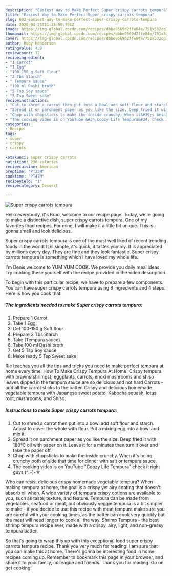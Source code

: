 ```yaml
---
description: "Easiest Way to Make Perfect Super crispy carrots tempura"
title: "Easiest Way to Make Perfect Super crispy carrots tempura"
slug: 603-easiest-way-to-make-perfect-super-crispy-carrots-tempura
date: 2020-04-25T11:35:50.791Z
image: https://img-global.cpcdn.com/recipes/dbbe0569d2ffe84e/751x532cq70/super-crispy-carrots-tempura-recipe-main-photo.jpg
thumbnail: https://img-global.cpcdn.com/recipes/dbbe0569d2ffe84e/751x532cq70/super-crispy-carrots-tempura-recipe-main-photo.jpg
cover: https://img-global.cpcdn.com/recipes/dbbe0569d2ffe84e/751x532cq70/super-crispy-carrots-tempura-recipe-main-photo.jpg
author: Ruby Henderson
ratingvalue: 4.9
reviewcount: 12
recipeingredient:
- "1 Carrot"
- "1 Egg"
- "100-150 g Soft flour"
- "3 Tbs Starch"
- " Tempura sauce"
- "100 ml Dashi broth"
- "5 Tsp Soy sauce"
- "5 Tsp Sweet sake"
recipeinstructions:
- "Cut to shred a carrot then put into a bowl add soft flour and starch. Adjust to cover the whole with flour. Put a mixing egg into a bowl and mix it."
- "Spread it on parchment paper as you like the size. Deep fried it with 180℃ oil with paper on it. Leave it for a minutes then turn it over and take the paper off."
- "Chop with chopsticks to make the inside crunchy. When it&#39;s being crunchy both of side that time for dinner with salt or tempura sauce."
- "The cooking video is on YouTube &#34;Coozy Life Tempura&#34; check it right guys (^_-)-☆"
categories:
- Recipe
tags:
- super
- crispy
- carrots

katakunci: super crispy carrots 
nutrition: 230 calories
recipecuisine: American
preptime: "PT25M"
cooktime: "PT47M"
recipeyield: "1"
recipecategory: Dessert

---
```



![Super crispy carrots tempura](https://img-global.cpcdn.com/recipes/dbbe0569d2ffe84e/751x532cq70/super-crispy-carrots-tempura-recipe-main-photo.jpg)

Hello everybody, it's Brad, welcome to our recipe page. Today, we're going to make a distinctive dish, super crispy carrots tempura. One of my favorites food recipes. For mine, I will make it a little bit unique. This is gonna smell and look delicious.

Super crispy carrots tempura is one of the most well liked of recent trending foods in the world. It is simple, it's quick, it tastes yummy. It is appreciated by millions every day. They are fine and they look fantastic. Super crispy carrots tempura is something which I have loved my whole life.

I&#39;m Denis welcome to YUM YUM COOK. We provide you daily meal ideas. Try cooking these yourself with the recipe provided in the video description.


To begin with this particular recipe, we have to prepare a few components. You can have super crispy carrots tempura using 8 ingredients and 4 steps. Here is how you cook that.

<!--inarticleads1-->

##### The ingredients needed to make Super crispy carrots tempura:

1. Prepare 1 Carrot
1. Take 1 Egg
1. Get 100-150 g Soft flour
1. Prepare 3 Tbs Starch
1. Take  (Tempura sauce)
1. Take 100 ml Dashi broth
1. Get 5 Tsp Soy sauce
1. Make ready 5 Tsp Sweet sake


Rie teaches you all the tips and tricks you need to make perfect tempura at home every time. How To Make Crispy Tempura At Home. Crispy tempura with prawns(shrimps), eggplants, carrots, enoki mushrooms and shiso leaves dipped in the tempura sauce are so delicious and not hard Carrots - add all the carrot sticks to the batter. Crispy and delicious homemade vegetable tempura with Japanese sweet potato, Kabocha squash, lotus root, mushrooms, and Shiso. 

<!--inarticleads2-->

##### Instructions to make Super crispy carrots tempura:

1. Cut to shred a carrot then put into a bowl add soft flour and starch. Adjust to cover the whole with flour. Put a mixing egg into a bowl and mix it.
1. Spread it on parchment paper as you like the size. Deep fried it with 180℃ oil with paper on it. Leave it for a minutes then turn it over and take the paper off.
1. Chop with chopsticks to make the inside crunchy. When it&#39;s being crunchy both of side that time for dinner with salt or tempura sauce.
1. The cooking video is on YouTube &#34;Coozy Life Tempura&#34; check it right guys (^_-)-☆


Who can resist delicious crispy homemade vegetable tempura? When making tempura at home, the goal is a crispy yet airy coating that doesn&#39;t absorb oil when. A wide variety of tempura crispy options are available to you, such as taste, texture, and feature. Tempura can be made from vegetables, seafood or meat, but obviously veggie tempura is a bit simpler to make - if you decide to use this recipe with meat tempura make sure you are careful with your cooking times, as the batter can cook very quickly but the meat will need longer to cook all the way. Shrimp Tempura - the best shrimp tempura recipe ever, made with a crispy, airy, light, and non-greasy tempura batter. 

So that's going to wrap this up with this exceptional food super crispy carrots tempura recipe. Thank you very much for reading. I am sure that you can make this at home. There's gonna be interesting food in home recipes coming up. Remember to bookmark this page in your browser, and share it to your family, colleague and friends. Thank you for reading. Go on get cooking!
